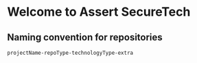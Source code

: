 # Welcome to Assert SecureTech

## Naming convention for repositories
```
projectName-repoType-technologyType-extra
```
